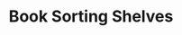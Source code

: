 ---
pid: '34'
_date: between 1934 and 2009
derivativo_link: https://derivativo-1.library.columbia.edu/iiif/2/ldpd:341050/
dlc_link: https://dlc.library.columbia.edu/catalog/cul:ttdz08kq62
format: photographs
iiif_json: https://derivativo-1.library.columbia.edu/iiif/2/ldpd:341050/info.json
_name: 
native_jpg: https://derivativo-1.library.columbia.edu/iiif/2/ldpd:341050/full/!768,768/0/native.jpg
shelf_location: Box no. Box 162, Folder no. Folder 14 (Buildings & Grounds - Morningside
  - Butler Library, Interior), Historical Photograph Collection
subjects: Academic libraries; New York (N.Y.)
summary: Books on book sorting shelves with sloping backs and bottoms.
title: Book Sorting Shelves
permalink: /photos/34/
layout: photo-page
---